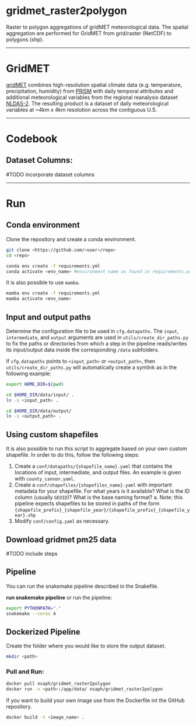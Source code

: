 # gridmet_raster2polygon
Raster to polygon aggregations of gridMET meteorological data. The spatial aggregation are performed for GridMET from grid/raster (NetCDF) to polygons (shp).

---

# GridMET

[gridMET](https://www.climatologylab.org/gridmet.html) combines high-resolution spatial climate data (e.g. temperature, precipitation, humidity) from [PRISM](https://prism.oregonstate.edu) with daily temporal attributes and additional meteorological variables from the regional reanalysis dataset [NLDAS-2](http://ldas.gsfc.nasa.gov/nldas/NLDAS2forcing.php). The resulting product is a dataset of daily meteorological variables at ~4km x 4km resolution across the contiguous U.S. 

---

# Codebook

## Dataset Columns:

#TODO incorporate dataset columns

---

# Run

## Conda environment

Clone the repository and create a conda environment.

```bash
git clone <https://github.com/<user>/repo>
cd <repo>

conda env create -f requirements.yml
conda activate <env_name> #environment name as found in requirements.yml
```

It is also possible to use `mamba`.

```bash
mamba env create -f requirements.yml
mamba activate <env_name>
```

## Input and output paths

Determine the configuration file to be used in `cfg.datapaths`. The `input`, `intermediate`, and `output` arguments are used in `utils/create_dir_paths.py` to fix the paths or directories from which a step in the pipeline reads/writes its input/output data inside the corresponding `/data` subfolders.

If `cfg.datapaths` points to `<input_path>` or `<output_path>`, then `utils/create_dir_paths.py` will automatically create a symlink as in the following example:

```bash
export HOME_DIR=$(pwd)

cd $HOME_DIR/data/input/ .
ln -s <input_path> . 

cd $HOME_DIR/data/output/
ln -s <output_path> . 
```

## Using custom shapefiles

It is also possible to run this script to aggregate based on your own custom shapefile. In order to do this, follow the following steps:

1. Create a `conf/datapaths/{shapefile_name}.yaml` that contains the locations of input, intermediate, and output files. An example is given with `county_cannon.yaml`.
2. Create a `conf/shapefiles/{shapefiles_name}.yaml` with important metadata for your shapefile. For what years is it available? What is the ID column (usually `GEOID`)? What is the base naming format?
    a. Note: this pipeline expects shapefiles to be stored in paths of the form `{shapefile_prefix}_{shapefile_year}/{shapefile_prefix}_{shapefile_year}.shp`
3. Modify `conf/config.yaml` as necessary.

## Download gridmet pm25 data

#TODO include steps

## Pipeline

You can run the snakemake pipeline described in the Snakefile.

**run snakemake pipeline**
or run the pipeline:

```bash
export PYTHONPATH="."
snakemake --cores 4 
```

## Dockerized Pipeline

Create the folder where you would like to store the output dataset.

```bash 
mkdir <path>
```

### Pull and Run:

```bash
docker pull nsaph/gridmet_raster2polygon
docker run -v <path>:/app/data/ nsaph/gridmet_raster2polygon
``` 

If you want to build your own image use from the Dockerfile int the GitHub repository.

```bash
docker build -t <image_name> .
```

